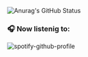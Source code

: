 ![Anurag's GitHub Status](https://github-readme-stats.vercel.app/api?username=NezinQ&show_icons=true&theme=gruvbox)
### 🎧 Now listenig to:
![spotify-github-profile](https://spotify-github-profile.vercel.app/api/view?uid=31ddwlrsks3u4hg6hfio3epxpipe&cover_image=true&theme=novatorem&bar_color=f8a23f&bar_color_cover=false)
